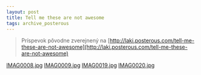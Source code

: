 ```yaml
---
layout: post
title: Tell me these are not awesome
tags: archive_posterous
---
```

> Príspevok pôvodne zverejnený na [http://laki.posterous.com/tell-me-these-are-not-awesome](http://laki.posterous.com/tell-me-these-are-not-awesome)

[IMAG0008.jpg](/media/2009/IMAG0008.jpg)
[IMAG0009.jpg](/media/2009/IMAG0009.jpg)
[IMAG0019.jpg](/media/2009/IMAG0019.jpg)
[IMAG0020.jpg](/media/2009/IMAG0020.jpg)
